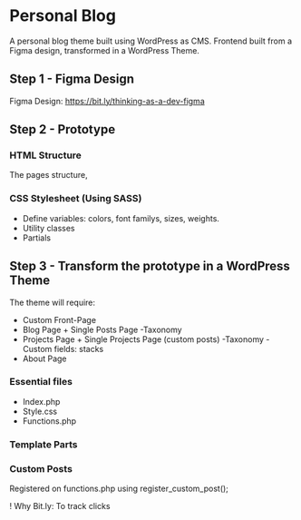 # Personal Blog

A personal blog theme built using WordPress as CMS. Frontend built from a Figma design, transformed in a WordPress Theme.

## Step 1 - Figma Design

Figma Design: https://bit.ly/thinking-as-a-dev-figma

## Step 2 - Prototype

### HTML Structure

The pages structure,

### CSS Stylesheet (Using SASS)

- Define variables: colors, font familys, sizes, weights.
- Utility classes
- Partials

## Step 3 - Transform the prototype in a WordPress Theme

The theme will require:
- Custom Front-Page
- Blog Page + Single Posts Page
    -Taxonomy
- Projects Page + Single Projects Page (custom posts)
    -Taxonomy
    -Custom fields: stacks
- About Page


### Essential files

- Index.php
- Style.css
- Functions.php 

### Template Parts

### Custom Posts

Registered on functions.php using register_custom_post();


! Why Bit.ly: To track clicks